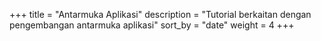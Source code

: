 +++
title = "Antarmuka Aplikasi"
description = "Tutorial berkaitan dengan pengembangan antarmuka aplikasi"
sort_by = "date"
weight = 4
+++
